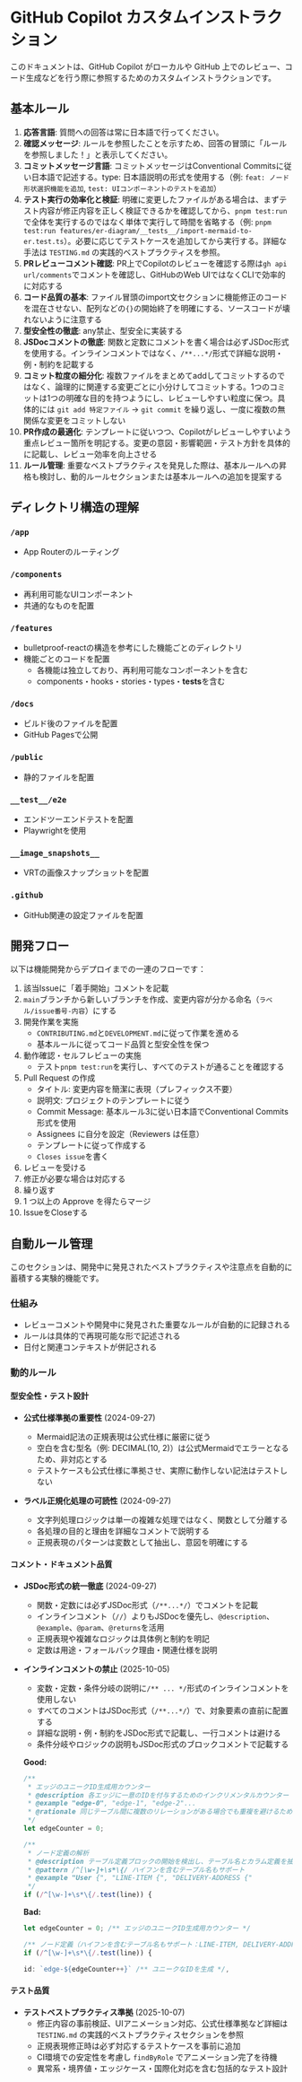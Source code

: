 # GitHub Copilot カスタムインストラクション

このドキュメントは、GitHub Copilot がローカルや GitHub 上でのレビュー、コード生成などを行う際に参照するためのカスタムインストラクションです。

## 基本ルール

1. **応答言語**: 質問への回答は常に日本語で行ってください。
2. **確認メッセージ**: ルールを参照したことを示すため、回答の冒頭に「ルールを参照しました！」と表示してください。
3. **コミットメッセージ言語**: コミットメッセージはConventional Commitsに従い日本語で記述する。type: 日本語説明の形式を使用する（例: `feat: ノード形状選択機能を追加`, `test: UIコンポーネントのテストを追加`）
4. **テスト実行の効率化と検証**: 明確に変更したファイルがある場合は、まずテスト内容が修正内容を正しく検証できるかを確認してから、`pnpm test:run`で全体を実行するのではなく単体で実行して時間を省略する（例: `pnpm test:run features/er-diagram/__tests__/import-mermaid-to-er.test.ts`）。必要に応じてテストケースを追加してから実行する。詳細な手法は `TESTING.md` の実践的ベストプラクティスを参照。
5. **PRレビューコメント確認**: PR上でCopilotのレビューを確認する際は`gh api url/comments`でコメントを確認し、GitHubのWeb UIではなくCLIで効率的に対応する
6. **コード品質の基本**: ファイル冒頭のimport文セクションに機能修正のコードを混在させない、配列などの`{}`の開始終了を明確にする、ソースコードが壊れないように注意する
7. **型安全性の徹底**: any禁止、型安全に実装する
8. **JSDocコメントの徹底**: 関数と定数にコメントを書く場合は必ずJSDoc形式を使用する。インラインコメントではなく、`/**...*/`形式で詳細な説明・例・制約を記載する
9. **コミット粒度の細分化**: 複数ファイルをまとめてaddしてコミットするのではなく、論理的に関連する変更ごとに小分けしてコミットする。1つのコミットは1つの明確な目的を持つようにし、レビューしやすい粒度に保つ。具体的には `git add 特定ファイル` → `git commit` を繰り返し、一度に複数の無関係な変更をコミットしない
10. **PR作成の最適化**: テンプレートに従いつつ、Copilotがレビューしやすいよう重点レビュー箇所を明記する。変更の意図・影響範囲・テスト方針を具体的に記載し、レビュー効率を向上させる
11. **ルール管理**: 重要なベストプラクティスを発見した際は、基本ルールへの昇格も検討し、動的ルールセクションまたは基本ルールへの追加を提案する

## ディレクトリ構造の理解

### `/app`

- App Routerのルーティング

### `/components`

- 再利用可能なUIコンポーネント
- 共通的なものを配置

### `/features`

- bulletproof-reactの構造を参考にした機能ごとのディレクトリ
- 機能ごとのコードを配置
  - 各機能は独立しており、再利用可能なコンポーネントを含む
  - components・hooks・stories・types・**tests**を含む

### `/docs`

- ビルド後のファイルを配置
- GitHub Pagesで公開

### `/public`

- 静的ファイルを配置

### `__test__/e2e`

- エンドツーエンドテストを配置
- Playwrightを使用

### `__image_snapshots__`

- VRTの画像スナップショットを配置

### `.github`

- GitHub関連の設定ファイルを配置

## 開発フロー

以下は機能開発からデプロイまでの一連のフローです：

1. 該当Issueに「着手開始」コメントを記載
2. `main`ブランチから新しいブランチを作成、変更内容が分かる命名（`ラベル/issue番号-内容`）にする
3. 開発作業を実施
   - `CONTRIBUTING.md`と`DEVELOPMENT.md`に従って作業を進める
   - 基本ルールに従ってコード品質と型安全性を保つ
4. 動作確認・セルフレビューの実施
   - テスト`pnpm test:run`を実行し、すべてのテストが通ることを確認する
5. Pull Request の作成
   - タイトル: 変更内容を簡潔に表現（プレフィックス不要）
   - 説明文: プロジェクトのテンプレートに従う
   - Commit Message: 基本ルール3に従い日本語でConventional Commits形式を使用
   - Assignees に自分を設定（Reviewers は任意）
   - テンプレートに従って作成する
   - `Closes issue`を書く
6. レビューを受ける
7. 修正が必要な場合は対応する
8. 繰り返す
9. 1 つ以上の Approve を得たらマージ
10. IssueをCloseする

## 自動ルール管理

このセクションは、開発中に発見されたベストプラクティスや注意点を自動的に蓄積する実験的機能です。

### 仕組み

- レビューコメントや開発中に発見された重要なルールが自動的に記録される
- ルールは具体的で再現可能な形で記述される
- 日付と関連コンテキストが併記される

### 動的ルール

<!-- AUTO_RULES_START: このコメント間のルールは自動管理されます -->

#### 型安全性・テスト設計

- **公式仕様準拠の重要性** (2024-09-27)
  - Mermaid記法の正規表現は公式仕様に厳密に従う
  - 空白を含む型名（例: DECIMAL(10, 2)）は公式Mermaidでエラーとなるため、非対応とする
  - テストケースも公式仕様に準拠させ、実際に動作しない記法はテストしない

- **ラベル正規化処理の可読性** (2024-09-27)
  - 文字列処理ロジックは単一の複雑な処理ではなく、関数として分離する
  - 各処理の目的と理由を詳細なコメントで説明する
  - 正規表現のパターンは変数として抽出し、意図を明確にする

#### コメント・ドキュメント品質

- **JSDoc形式の統一徹底** (2024-09-27)
  - 関数・定数には必ずJSDoc形式（`/**...*/`）でコメントを記載
  - インラインコメント（`//`）よりもJSDocを優先し、`@description`、`@example`、`@param`、`@returns`を活用
  - 正規表現や複雑なロジックは具体例と制約を明記
  - 定数は用途・フォールバック理由・関連仕様を説明

- **インラインコメントの禁止** (2025-10-05)
  - 変数・定数・条件分岐の説明に`/** ... */`形式のインラインコメントを使用しない
  - すべてのコメントはJSDoc形式（`/**...*/`）で、対象要素の直前に配置する
  - 詳細な説明・例・制約をJSDoc形式で記載し、一行コメントは避ける
  - 条件分岐やロジックの説明もJSDoc形式のブロックコメントで記載する

  **Good:**

  ```typescript
  /**
   * エッジのユニークID生成用カウンター
   * @description 各エッジに一意のIDを付与するためのインクリメンタルカウンター
   * @example "edge-0", "edge-1", "edge-2"...
   * @rationale 同じテーブル間に複数のリレーションがある場合でも重複を避けるため
   */
  let edgeCounter = 0;

  /**
   * ノード定義の解析
   * @description テーブル定義ブロックの開始を検出し、テーブル名とカラム定義を抽出
   * @pattern /^[\w-]+\s*\{/ ハイフンを含むテーブル名もサポート
   * @example "User {", "LINE-ITEM {", "DELIVERY-ADDRESS {"
   */
  if (/^[\w-]+\s*\{/.test(line)) {
  ```

  **Bad:**

  ```typescript
  let edgeCounter = 0; /** エッジのユニークID生成用カウンター */

  /** ノード定義（ハイフンを含むテーブル名もサポート：LINE-ITEM, DELIVERY-ADDRESS等） */
  if (/^[\w-]+\s*\{/.test(line)) {

  id: `edge-${edgeCounter++}` /** ユニークなIDを生成 */,
  ```

#### テスト品質

- **テストベストプラクティス準拠** (2025-10-07)
  - 修正内容の事前検証、UIアニメーション対応、公式仕様準拠など詳細は `TESTING.md` の実践的ベストプラクティスセクションを参照
  - 正規表現修正時は必ず対応するテストケースを事前に追加
  - CI環境での安定性を考慮し `findByRole` でアニメーション完了を待機
  - 異常系・境界値・エッジケース・国際化対応を含む包括的なテスト設計

<!-- AUTO_RULES_END -->
